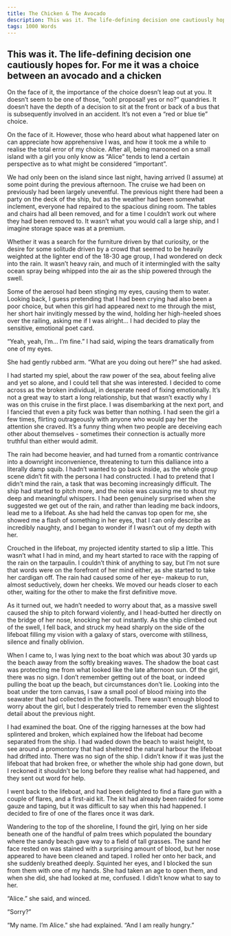 ```yaml
---
title: The Chicken & The Avocado
description: This was it. The life-defining decision one cautiously hopes for. For me it was a choice between an avocado and a chicken.
tags: 1000 Words
---
```


## This was it. The life-defining decision one cautiously hopes for. For me it was a choice between an avocado and a chicken

On the face of it, the importance of the choice doesn’t leap out at you. It doesn’t seem to be one of those, “ooh! proposal! yes or no?” quandries. It doesn’t have the depth of a decision to sit at the front or back of a bus that is subsequently involved in an accident. It’s not even a “red or blue tie” choice.

On the face of it. However, those who heard about what happened later on can appreciate how apprehensive I was, and how it took me a while to realise the total error of my choice. After all, being marooned on a small island with a girl you only know as “Alice” tends to lend a certain perspective as to what might be considered “important”.

We had only been on the island since last night, having arrived (I assume) at some point during the previous afternoon. The cruise we had been on previously had been largely uneventful. The previous night there had been a party on the deck of the ship, but as the weather had been somewhat inclement, everyone had repaired to the spacious dining room. The tables and chairs had all been removed, and for a time I couldn’t work out where they had been removed to. It wasn’t what you would call a large ship, and I imagine storage space was at a premium.

Whether it was a search for the furniture driven by that curiosity, or the desire for some solitude driven by a crowd that seemed to be heavily weighted at the lighter end of the 18-30 age group, I had wondered on deck into the rain. It wasn’t heavy rain, and much of it intermingled with the salty ocean spray being whipped into the air as the ship powered through the swell.

Some of the aerosol had been stinging my eyes, causing them to water. Looking back, I guess pretending that I had been crying had also been a poor choice, but when this girl had appeared next to me through the mist, her short hair invitingly messed by the wind, holding her high-heeled shoes over the railing, asking me if I was alright... I had decided to play the sensitive, emotional poet card.

“Yeah, yeah, I’m... I’m fine.” I had said, wiping the tears dramatically from one of my eyes.

She had gently rubbed arm. “What are you doing out here?” she had asked.

I had started my spiel, about the raw power of the sea, about feeling alive and yet so alone, and I could tell that she was interested. I decided to come across as the broken individual, in desperate need of fixing emotionally. It’s not a great way to start a long relationship, but that wasn’t exactly why I was on this cruise in the first place. I was disembarking at the next port, and I fancied that even a pity fuck was better than nothing. I had seen the girl a few times, flirting outrageously with anyone who would pay her the attention she craved. It’s a funny thing when two people are deceiving each other about themselves - sometimes their connection is actually more truthful than either would admit.

The rain had become heavier, and had turned from a romantic contrivance into a downright inconvenience, threatening to turn this dalliance into a literally damp squib. I hadn’t wanted to go back inside, as the whole group scene didn’t fit with the persona I had constructed. I had to pretend that I didn’t mind the rain, a task that was becoming increasingly difficult. The ship had started to pitch more, and the noise was causing me to shout my deep and meaningful whispers. I had been genuinely surprised when she suggested we get out of the rain, and rather than leading me back indoors, lead me to a  lifeboat. As she had held the canvas top open for me, she showed me a flash of something in her eyes, that I can only describe as incredibly naughty, and I began to wonder if I wasn’t out of my depth with her.

Crouched in the lifeboat, my projected identity started to slip a little. This wasn’t what I had in mind, and my heart started to race with the rapping of the rain on the tarpaulin. I couldn’t think of anything to say, but I’m not sure that words were on the forefront of her mind either, as she started to take her cardigan off. The rain had caused some of her eye- makeup to run, almost seductively, down her cheeks. We moved our heads closer to each other, waiting for the other to make the first definitive move.

As it turned out, we hadn’t needed to worry about that, as a massive swell caused the ship to pitch forward violently, and I head-butted her directly on the bridge of her nose, knocking her out instantly. As the ship climbed out of the swell, I fell back, and struck my head sharply on the side of the lifeboat filling my vision with a galaxy of stars, overcome with stillness, silence and finally oblivion.

When I came to, I was lying next to the boat which was about 30 yards up the beach away from the softly breaking waves. The shadow the boat cast was protecting me from what looked like the late afternoon sun. Of the girl, there was no sign. I don’t remember getting out of the boat, or indeed pulling the boat up the beach, but circumstances don’t lie. Looking into the boat under the torn canvas, I saw a small pool of blood mixing into the seawater that had collected in the footwells. There wasn’t enough blood to worry about the girl, but I desperately tried to remember even the slightest detail about the previous night.

I had examined the boat. One of the rigging harnesses at the bow had splintered and broken, which explained how the lifeboat had become separated from the ship. I had waded down the beach to waist height, to see around a promontory that had sheltered the natural harbour the lifeboat had drifted into. There was no sign of the ship. I didn’t know if it was just the lifeboat that had broken free, or whether the whole ship had gone down, but I reckoned it shouldn’t be long before they realise what had happened, and they sent out word for help.

I went back to the lifeboat, and had been delighted to find a flare gun with a couple of flares, and a first-aid kit. The kit had already been raided for some gauze and taping, but it was difficult to say when this had happened. I decided to fire of one of the flares once it was dark.

Wandering to the top of the shoreline, I found the girl, lying on her side beneath one of the handful of palm trees which populated the boundary where the sandy beach gave way to a field of tall grasses. The sand her face rested on was stained with a surprising amount of blood, but her nose appeared to have been cleaned and taped. I rolled her onto her back, and she suddenly breathed deeply. Squinted her eyes, and I blocked the sun from them with one of my hands. She had taken an age to open them, and when she did, she had looked at me, confused. I didn’t know what to say to her.

“Alice.” she said, and winced.

“Sorry?”

“My name. I’m Alice.” she had explained. “And I am really hungry.”
